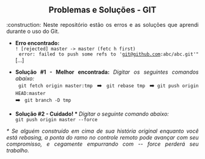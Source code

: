 <h2 align="center"> Problemas e Soluções - GIT </h2>
<div align="justify">
:construction: Neste repositório estão os erros e as soluções que aprendi durante o uso do Git.

- <b> Erro encontrado: </b>  
<code>! [rejected]        master -> master (fetc h first) </code> <br>
<code> error: failed to push some refs to 'git@github.com:abc/abc.git'"</code> [...]

- <b> Solução #1 - Melhor encontrada: </b> <i>Digitar os seguintes comandos abaixo:</i><br> 
<code> git fetch origin master:tmp </code> ➡️ <code> git rebase tmp </code> ➡️<code> git push origin HEAD:master </code> ➡️ <code> git branch -D tmp </code>

- <b> Solução #2 - Cuidado! * </b> <i>Digitar o seguinte comando abaixo:</i><br>
<code>git push origin master --force</code>

 <i> * Se alguém construído em cima de sua história original enquanto você está rebasing, a ponta do ramo no controle remoto pode avançar com seu compromisso, e cegamente empurrando com -- force perderá seu trabalho.</i>
 </div>
 
##
